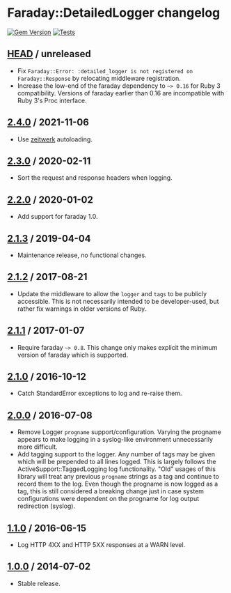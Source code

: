 # Faraday::DetailedLogger changelog

[![Gem Version](https://badge.fury.io/rb/faraday-detailed_logger.svg)](https://badge.fury.io/rb/faraday-detailed_logger)
[![Tests](https://github.com/envylabs/faraday-detailed_logger/workflows/Tests/badge.svg)](https://github.com/envylabs/faraday-detailed_logger/actions?query=workflow%3ATests)

## [HEAD][] / unreleased

* Fix `Faraday::Error: :detailed_logger is not registered on Faraday::Response`
  by relocating middleware registration.
* Increase the low-end of the faraday dependency to `~> 0.16` for Ruby 3
  compatibility. Versions of faraday earlier than 0.16 are incompatible with
  Ruby 3's Proc interface.

## [2.4.0][] / 2021-11-06

* Use [zeitwerk](https://rubygems.org/gems/zeitwerk) autoloading.

## [2.3.0][] / 2020-02-11

* Sort the request and response headers when logging.

## [2.2.0][] / 2020-01-02

* Add support for faraday 1.0.

## [2.1.3][] / 2019-04-04

* Maintenance release, no functional changes.

## [2.1.2][] / 2017-08-21

* Update the middleware to allow the `logger` and `tags` to be publicly
  accessible. This is not necessarily intended to be developer-used, but rather
  fix warnings in older versions of Ruby.

## [2.1.1][] / 2017-01-07

* Require faraday `~> 0.8`. This change only makes explicit the minimum version
  of faraday which is supported.

## [2.1.0][] / 2016-10-12

* Catch StandardError exceptions to log and re-raise them.

## [2.0.0][] / 2016-07-08

* Remove Logger `progname` support/configuration. Varying the progname appears
  to make logging in a syslog-like environment unnecessarily more difficult.
* Add tagging support to the logger. Any number of tags may be given which will
  be prepended to all lines logged. This is largely follows the
  ActiveSupport::TaggedLogging log functionality. "Old" usages of this library
  will treat any previous `progname` strings as a tag and continue to record
  them to the log. Even though the progname is now logged as a tag, this is
  still considered a breaking change just in case system configurations were
  dependent on the progname for log output redirection (syslog).

## [1.1.0][] / 2016-06-15

* Log HTTP 4XX and HTTP 5XX responses at a WARN level.

## [1.0.0][] / 2014-07-02

* Stable release.

[1.0.0]: https://github.com/envylabs/faraday-detailed_logger/tree/v1.0.0
[1.1.0]: https://github.com/envylabs/faraday-detailed_logger/compare/v1.0.0...v1.1.0
[2.0.0]: https://github.com/envylabs/faraday-detailed_logger/compare/v1.1.0...v2.0.0
[2.1.0]: https://github.com/envylabs/faraday-detailed_logger/compare/v2.0.0...v2.1.0
[2.1.1]: https://github.com/envylabs/faraday-detailed_logger/compare/v2.1.0...v2.1.1
[2.1.2]: https://github.com/envylabs/faraday-detailed_logger/compare/v2.1.1...v2.1.2
[2.1.3]: https://github.com/envylabs/faraday-detailed_logger/compare/v2.1.2...v2.1.3
[2.2.0]: https://github.com/envylabs/faraday-detailed_logger/compare/v2.1.3...v2.2.0
[2.3.0]: https://github.com/envylabs/faraday-detailed_logger/compare/v2.2.0...v2.3.0
[2.4.0]: https://github.com/envylabs/faraday-detailed_logger/compare/v2.3.0...v2.4.0
[HEAD]: https://github.com/envylabs/faraday-detailed_logger/compare/v2.4.0...main
